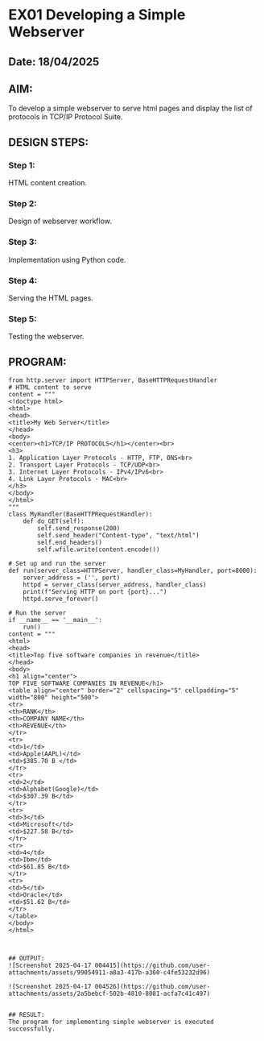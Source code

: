 # EX01 Developing a Simple Webserver
## Date: 18/04/2025

## AIM:
To develop a simple webserver to serve html pages and display the list of protocols in TCP/IP Protocol Suite.


## DESIGN STEPS:
### Step 1: 
HTML content creation.

### Step 2:
Design of webserver workflow.

### Step 3:
Implementation using Python code.

### Step 4:
Serving the HTML pages.

### Step 5:
Testing the webserver.

## PROGRAM:
```
from http.server import HTTPServer, BaseHTTPRequestHandler
# HTML content to serve
content = """
<!doctype html>
<html>
<head>
<title>My Web Server</title>
</head>
<body>
<center><h1>TCP/IP PROTOCOLS</h1></center><br>
<h3>
1. Application Layer Protocols - HTTP, FTP, DNS<br>
2. Transport Layer Protocols - TCP/UDP<br>
3. Internet Layer Protocols - IPv4/IPv6<br>
4. Link Layer Protocols - MAC<br>
</h3>
</body>
</html>
"""
class MyHandler(BaseHTTPRequestHandler):
    def do_GET(self):
        self.send_response(200)
        self.send_header("Content-type", "text/html")
        self.end_headers()
        self.wfile.write(content.encode())

# Set up and run the server
def run(server_class=HTTPServer, handler_class=MyHandler, port=8000):
    server_address = ('', port)
    httpd = server_class(server_address, handler_class)
    print(f"Serving HTTP on port {port}...")
    httpd.serve_forever()

# Run the server
if __name__ == '__main__':
    run()
content = """
<html>
<head>
<title>Top five software companies in revenue</title>
</head>
<body>
<h1 align="center">
TOP FIVE SOFTWARE COMPANIES IN REVENUE</h1>
<table align="center" border="2" cellspacing="5" cellpadding="5" width="800" height="500">
<tr>
<th>RANK</th>
<th>COMPANY NAME</th>
<th>REVENUE</th>
</tr>
<tr>
<td>1</td>
<td>Apple(AAPL)</td>
<td>$385.70 B </td>
</tr>
<tr>
<td>2</td>
<td>Alphabet(Google)</td>
<td>$307.39 B</td>
</tr>
<tr>
<td>3</td>
<td>Microsoft</td>
<td>$227.58 B</td>
</tr>
<tr>
<td>4</td>
<td>Ibm</td>
<td>$61.85 B</td>
</tr>
<tr>
<td>5</td>
<td>Oracle</td>
<td>$51.62 B</td>
</tr>
</table>
</body>
</html>



## OUTPUT:
![Screenshot 2025-04-17 004415](https://github.com/user-attachments/assets/99054911-a8a3-417b-a360-c4fe53232d96)

![Screenshot 2025-04-17 004526](https://github.com/user-attachments/assets/2a5bebcf-502b-4810-8081-acfa7c41c497)


## RESULT:
The program for implementing simple webserver is executed successfully.
